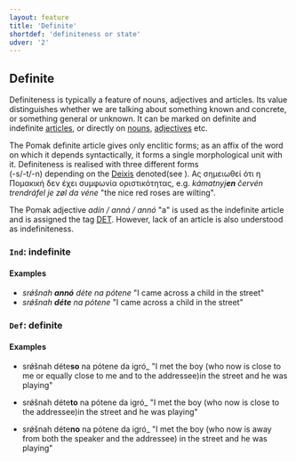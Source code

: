 ```yaml
---
layout: feature
title: 'Definite'
shortdef: 'definiteness or state'
udver: '2'
---
```


## Definite

Definiteness is typically a feature of nouns, adjectives and articles. Its value distinguishes whether we are talking 
about something known and concrete, or something general or unknown. It can be marked on definite and indefinite 
[articles](../../u/pos/DET), or directly on [nouns](../../u/pos/NOUN), [adjectives](../../u/pos/ADJ) etc. 

The Pomak definite article gives only enclitic forms; as an affix of the word on which 
it depends syntactically, it forms a single morphological unit with it. Definiteness is realised with three different forms  
(-s/-t/-n) depending on the [Deixis]() denoted(see <!--deixis pomak -- supply-->).  <!--definiteness and deixis are iseparable?-->
 Ας σημειωθεί ότι η Πομακική δεν έχει συμφωνία οριστικότητας, <!--I do not understand the meaning of this: would the following describe better the 
intended meaning? 
In an NP, the enclitic attaches to either the noun or the first adjective (if adjectives exist). 
---please  provide two or three examples and a detailed description of the examples-->
e.g. *kámatnyj<b>en</b> červén trendráfel je zøl da véne* "the nice red roses are wilting".

The Pomak adjective _adín / anná / annó_ "a" is used as the indefinite article and is assigned the tag [DET](). 
However, lack of an article is also understood as indefiniteness.


### <a name="Ind">`Ind`</a>: indefinite

#### Examples

- *srǿšnah <b>annó</b> déte na pótene* "I came across a child in the street"
- *srǿšnah <b>déte</b> na pótene* "I came across a child in the street"

### <a name="Def">`Def`</a>: definite

#### Examples

- srǿšnah déte<b>so</b> na pótene da igró_ "I met the boy (who now is close to me or equally close to me and to the addressee)in the street and he was playing" 

- srǿšnah déte<b>to</b> na pótene da igró_ "I met the boy (who now is close to the addressee)in the street and he was playing" 
- srǿšnah déte<b>no</b> na pótene da igró_ "I met the boy (who now is away from both the speaker and the addressee) in the street and he was playing"  

<!-- Interlanguage links updated Pá kvě 14 11:08:30 CEST 2021 -->
